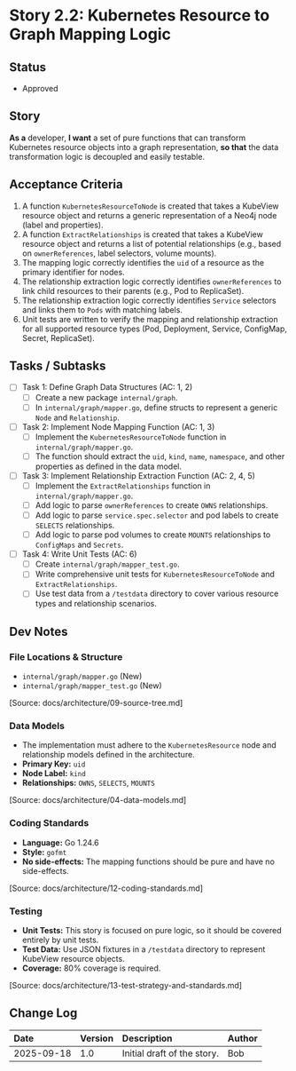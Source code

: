 # Story 2.2: Kubernetes Resource to Graph Mapping Logic

## Status
- Approved

## Story
**As a** developer,
**I want** a set of pure functions that can transform Kubernetes resource objects into a graph representation,
**so that** the data transformation logic is decoupled and easily testable.

## Acceptance Criteria
1. A function `KubernetesResourceToNode` is created that takes a KubeView resource object and returns a generic representation of a Neo4j node (label and properties).
2. A function `ExtractRelationships` is created that takes a KubeView resource object and returns a list of potential relationships (e.g., based on `ownerReferences`, label selectors, volume mounts).
3. The mapping logic correctly identifies the `uid` of a resource as the primary identifier for nodes.
4. The relationship extraction logic correctly identifies `ownerReferences` to link child resources to their parents (e.g., Pod to ReplicaSet).
5. The relationship extraction logic correctly identifies `Service` selectors and links them to `Pods` with matching labels.
6. Unit tests are written to verify the mapping and relationship extraction for all supported resource types (Pod, Deployment, Service, ConfigMap, Secret, ReplicaSet).

## Tasks / Subtasks
- [ ] Task 1: Define Graph Data Structures (AC: 1, 2)
  - [ ] Create a new package `internal/graph`.
  - [ ] In `internal/graph/mapper.go`, define structs to represent a generic `Node` and `Relationship`.
- [ ] Task 2: Implement Node Mapping Function (AC: 1, 3)
  - [ ] Implement the `KubernetesResourceToNode` function in `internal/graph/mapper.go`.
  - [ ] The function should extract the `uid`, `kind`, `name`, `namespace`, and other properties as defined in the data model.
- [ ] Task 3: Implement Relationship Extraction Function (AC: 2, 4, 5)
  - [ ] Implement the `ExtractRelationships` function in `internal/graph/mapper.go`.
  - [ ] Add logic to parse `ownerReferences` to create `OWNS` relationships.
  - [ ] Add logic to parse `service.spec.selector` and pod labels to create `SELECTS` relationships.
  - [ ] Add logic to parse pod volumes to create `MOUNTS` relationships to `ConfigMaps` and `Secrets`.
- [ ] Task 4: Write Unit Tests (AC: 6)
  - [ ] Create `internal/graph/mapper_test.go`.
  - [ ] Write comprehensive unit tests for `KubernetesResourceToNode` and `ExtractRelationships`.
  - [ ] Use test data from a `/testdata` directory to cover various resource types and relationship scenarios.

## Dev Notes

### File Locations & Structure
- `internal/graph/mapper.go` (New)
- `internal/graph/mapper_test.go` (New)

[Source: docs/architecture/09-source-tree.md]

### Data Models
- The implementation must adhere to the `KubernetesResource` node and relationship models defined in the architecture.
- **Primary Key:** `uid`
- **Node Label:** `kind`
- **Relationships:** `OWNS`, `SELECTS`, `MOUNTS`

[Source: docs/architecture/04-data-models.md]

### Coding Standards
- **Language:** Go 1.24.6
- **Style:** `gofmt`
- **No side-effects:** The mapping functions should be pure and have no side-effects.

[Source: docs/architecture/12-coding-standards.md]

### Testing
- **Unit Tests:** This story is focused on pure logic, so it should be covered entirely by unit tests.
- **Test Data:** Use JSON fixtures in a `/testdata` directory to represent KubeView resource objects.
- **Coverage:** 80% coverage is required.

[Source: docs/architecture/13-test-strategy-and-standards.md]

## Change Log

| Date       | Version | Description                | Author |
| :--------- | :------ | :------------------------- | :----- |
| 2025-09-18 | 1.0     | Initial draft of the story. | Bob    |
